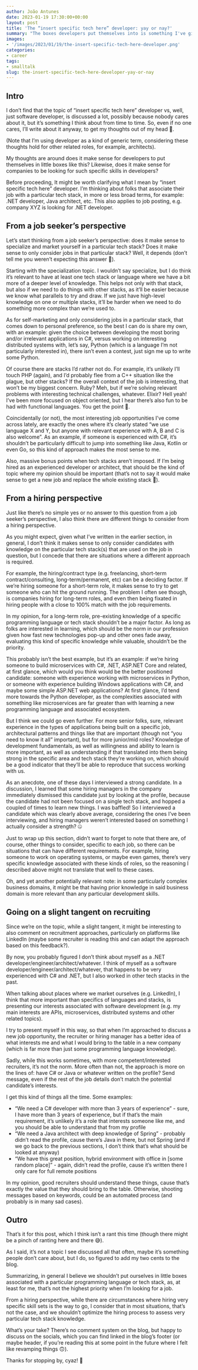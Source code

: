 ```yaml
---
author: João Antunes
date: 2023-01-19 17:30:00+00:00
layout: post
title: 'The “insert specific tech here” developer: yay or nay?'
summary: "The boxes developers put themselves into is something I've given some thought over time. Probably not something folks think about much, but figured I'd write a post about it anyway."
images:
- '/images/2023/01/19/the-insert-specific-tech-here-developer.png'
categories:
- career
tags:
- smalltalk
slug: the-insert-specific-tech-here-developer-yay-or-nay
---
```


## Intro

I don’t find that the topic of “insert specific tech here” developer vs, well, just software developer, is discussed a lot, possibly because nobody cares about it, but it’s something I think about from time to time. So, even if no one cares, I’ll write about it anyway, to get my thoughts out of my head 🙂.

(Note that I’m using developer as a kind of generic term, considering these thoughts hold for other related roles, for example, architects).

My thoughts are around does it make sense for developers to put themselves in little boxes like this? Likewise, does it make sense for companies to be looking for such specific skills in developers?

Before proceeding, It might be worth clarifying what I mean by “insert specific tech here” developer. I’m thinking about folks that associate their job with a particular tech stack, in more or less broad terms, for example: .NET developer, Java architect, etc. This also applies to job posting, e.g. company XYZ is looking for .NET developer.

## From a job seeker’s perspective

Let’s start thinking from a job seeker’s perspective: does it make sense to specialize and market yourself in a particular tech stack? Does it make sense to only consider jobs in that particular stack? Well, it depends (don’t tell me you weren’t expecting this answer 🤣).

Starting with the specialization topic. I wouldn’t say specialize, but I do think it’s relevant to have at least one tech stack or language where we have a bit more of a deeper level of knowledge. This helps not only with that stack, but also if we need to do things with other stacks, as it’ll be easier because we know what parallels to try and draw. If we just have high-level knowledge on one or multiple stacks, it’ll be harder when we need to do something more complex than we’re used to.

As for self-marketing and only considering jobs in a particular stack, that comes down to personal preference, so the best I can do is share my own, with an example: given the choice between developing the most boring and/or irrelevant applications in C#, versus working on interesting distributed systems with, let’s say, Python (which is a language I’m not particularly interested in), there isn’t even a contest, just sign me up to write some Python.

Of course there are stacks I’d rather not do. For example, it’s unlikely I’ll touch PHP (again), and I’d probably flee from a C++ situation like the plague, but other stacks? If the overall context of the job is interesting, that won’t be my biggest concern. Ruby? Meh, but if we’re solving relevant problems with interesting technical challenges, whatever. Elixir? Hell yeah! I’ve been more focused on object oriented, but I hear there’s also fun to be had with functional languages. You get the point 🙂.

Coincidentally (or not), the most interesting job opportunities I’ve come across lately, are exactly the ones where it’s clearly stated “we use language X and Y, but anyone with relevant experience with A, B and C is also welcome”. As an example, if someone is experienced with C#, it’s shouldn’t be particularly difficult to jump into something like Java, Kotlin or even Go, so this kind of approach makes the most sense to me.

Also, massive bonus points when tech stacks aren’t imposed. If I’m being hired as an experienced developer or architect, that should be the kind of topic where my opinion should be important (that’s not to say it would make sense to get a new job and replace the whole existing stack 🤣).

## From a hiring perspective

Just like there’s no simple yes or no answer to this question from a job seeker’s perspective, I also think there are different things to consider from a hiring perspective.

As you might expect, given what I’ve written in the earlier section, in general, I don’t think it makes sense to only consider candidates with knowledge on the particular tech stack(s) that are used on the job in question, but I concede that there are situations where a different approach is required. 

For example, the hiring/contract type (e.g. freelancing, short-term contract/consulting, long-term/permanent, etc) can be a deciding factor. If we’re hiring someone for a short-term role, it makes sense to try to get someone who can hit the ground running. The problem I often see though, is companies hiring for long-term roles, and even then being fixated in hiring people with a close to 100% match with the job requirements.

In my opinion, for a long-term role, pre-existing knowledge of a specific programming language or tech stack shouldn’t be a major factor. As long as folks are interested in learning, which should be the norm in our profession given how fast new technologies pop-up and other ones fade away, evaluating this kind of specific knowledge while valuable, shouldn’t be the priority.

This probably isn’t the best example, but it’s an example: if we’re hiring someone to build microservices with C#, .NET, ASP.NET Core and related, at first glance, which would you think would be the better positioned candidate: someone with experience working with microservices in Python, or someone with experience building Windows applications with C#, and maybe some simple ASP.NET web applications? At first glance, I’d tend more towards the Python developer, as the complexities associated with something like microservices are far greater than with learning a new programming language and associated ecosystem.

But I think we could go even further. For more senior folks, sure, relevant experience in the types of applications being built on a specific job, architectural patterns and things like that are important (though not “you need to know it all” important), but for more junior/mid roles? Knowledge of development fundamentals, as well as willingness and ability to learn is more important, as well as understanding if that translated into them being strong in the specific area and tech stack they’re working on, which should be a good indicator that they’ll be able to reproduce that success working with us.

As an anecdote, one of these days I interviewed a strong candidate. In a discussion, I learned that some hiring managers in the company immediately dismissed this candidate just by looking at the profile, because the candidate had not been focused on a single tech stack, and hopped a coupled of times to learn new things. I was baffled! So I interviewed a candidate which was clearly above average, considering the ones I’ve been interviewing, and hiring managers weren’t interested based on something I actually consider a strength? 🤐

Just to wrap up this section, didn’t want to forget to note that there are, of course, other things to consider, specific to each job, so there can be situations that can have different requirements. For example, hiring someone to work on operating systems, or maybe even games, there’s very specific knowledge associated with these kinds of roles, so the reasoning I described above might not translate that well to these cases.

Oh, and yet another potentially relevant note: in some particularly complex business domains, it might be that having prior knowledge in said business domain is more relevant than any particular development skills.

## Going on a slight tangent on recruiting

Since we’re on the topic, while a slight tangent, it might be interesting to also comment on recruitment approaches, particularly on platforms like LinkedIn (maybe some recruiter is reading this and can adapt the approach based on this feedback?).

By now, you probably figured I don’t think about myself as a .NET developer/engineer/architect/whatever. I think of myself as a software developer/engineer/architect/whatever, that happens to be very experienced with C# and .NET, but I also worked in other tech stacks in the past.

When talking about places where we market ourselves (e.g. LinkedIn), I think that more important than specifics of languages and stacks, is presenting our interests associated with software development (e.g. my main interests are APIs, microservices, distributed systems and other related topics).

I try to present myself in this way, so that when I’m approached to discuss a new job opportunity, the recruiter or hiring manager has a better idea of what interests me and what I would bring to the table in a new company (which is far more than just some programming language knowledge).

Sadly, while this works sometimes, with more competent/interested recruiters, it’s not the norm. More often than not, the approach is more on the lines of: have C# or Java or whatever written on the profile? Send message, even if the rest of the job details don’t match the potential candidate’s interests.

I get this kind of things all the time. Some examples:

- “We need a C# developer with more than 3 years of experience” - sure, I have more than 3 years of experience, but if that’s the main requirement, it’s unlikely it’s a role that interests someone like me, and you should be able to understand that from my profile
- “We need a Java architect with deep knowledge of Spring” - probably didn’t read the profile, cause there’s Java in there, but not Spring (and if we go back to the previous sections, I don’t think that’s what should be looked at anyway)
- “We have this great position, hybrid environment with office in [some random place]” - again, didn’t read the profile, cause it’s written there I only care for full remote positions

In my opinion, good recruiters should understand these things, cause that’s exactly the value that they should bring to the table. Otherwise, shooting messages based on keywords, could be an automated process (and probably is in many sad cases).

## Outro

That’s it for this post, which I think isn’t a rant this time (though there might be a pinch of ranting here and there 😅).

As I said, it’s not a topic I see discussed all that often, maybe it’s something people don’t care about, but I do, so figured to add my two cents to the blog.

Summarizing, in general I believe we shouldn’t put ourselves in little boxes associated with a particular programming language or tech stack, as, at least for me, that’s not the highest priority when I’m looking for a job.

From a hiring perspective, while there are circumstances where hiring very specific skill sets is the way to go, I consider that in most situations, that’s not the case, and we shouldn’t optimize the hiring process to assess very particular tech stack knowledge.

What’s your take? There’s no comment system on the blog, but happy to discuss on the socials, which you can find linked in the blog’s footer (or maybe header, if you’re reading this at some point in the future where I felt like revamping things 🙃).

Thanks for stopping by, cyaz! 👋
